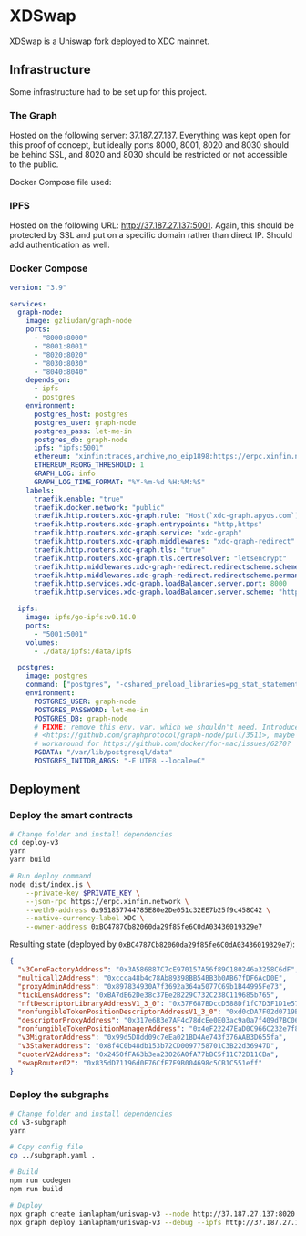 # XDSwap

XDSwap is a Uniswap fork deployed to XDC mainnet.

## Infrastructure

Some infrastructure had to be set up for this project.

### The Graph

Hosted on the following server: 37.187.27.137. Everything was kept open for this proof of concept, but ideally ports 8000, 8001, 8020 and 8030 should be behind SSL, and 8020 and 8030 should be restricted or not accessible to the public.

Docker Compose file used:

### IPFS

Hosted on the following URL: http://37.187.27.137:5001. Again, this should be protected by SSL and put on a specific domain rather than direct IP. Should add authentication as well.

### Docker Compose

```yaml
version: "3.9"

services:
  graph-node:
    image: gzliudan/graph-node
    ports:
      - "8000:8000"
      - "8001:8001"
      - "8020:8020"
      - "8030:8030"
      - "8040:8040"
    depends_on:
      - ipfs
      - postgres
    environment:
      postgres_host: postgres
      postgres_user: graph-node
      postgres_pass: let-me-in
      postgres_db: graph-node
      ipfs: "ipfs:5001"
      ethereum: "xinfin:traces,archive,no_eip1898:https://erpc.xinfin.network"
      ETHEREUM_REORG_THRESHOLD: 1
      GRAPH_LOG: info
      GRAPH_LOG_TIME_FORMAT: "%Y-%m-%d %H:%M:%S"
    labels:
      traefik.enable: "true"
      traefik.docker.network: "public"
      traefik.http.routers.xdc-graph.rule: "Host(`xdc-graph.apyos.com`)"
      traefik.http.routers.xdc-graph.entrypoints: "http,https"
      traefik.http.routers.xdc-graph.service: "xdc-graph"
      traefik.http.routers.xdc-graph.middlewares: "xdc-graph-redirect"
      traefik.http.routers.xdc-graph.tls: "true"
      traefik.http.routers.xdc-graph.tls.certresolver: "letsencrypt"
      traefik.http.middlewares.xdc-graph-redirect.redirectscheme.scheme: "https"
      traefik.http.middlewares.xdc-graph-redirect.redirectscheme.permanent: "true"
      traefik.http.services.xdc-graph.loadBalancer.server.port: 8000
      traefik.http.services.xdc-graph.loadBalancer.server.scheme: "http"

  ipfs:
    image: ipfs/go-ipfs:v0.10.0
    ports:
      - "5001:5001"
    volumes:
      - ./data/ipfs:/data/ipfs

  postgres:
    image: postgres
    command: ["postgres", "-cshared_preload_libraries=pg_stat_statements"]
    environment:
      POSTGRES_USER: graph-node
      POSTGRES_PASSWORD: let-me-in
      POSTGRES_DB: graph-node
      # FIXME: remove this env. var. which we shouldn't need. Introduced by
      # <https://github.com/graphprotocol/graph-node/pull/3511>, maybe as a
      # workaround for https://github.com/docker/for-mac/issues/6270?
      PGDATA: "/var/lib/postgresql/data"
      POSTGRES_INITDB_ARGS: "-E UTF8 --locale=C"
```

## Deployment

### Deploy the smart contracts

```bash
# Change folder and install dependencies
cd deploy-v3
yarn
yarn build

# Run deploy command
node dist/index.js \
    --private-key $PRIVATE_KEY \
    --json-rpc https://erpc.xinfin.network \
    --weth9-address 0x951857744785E80e2De051c32EE7b25f9c458C42 \
    --native-currency-label XDC \
    --owner-address 0xBC4787Cb82060da29f85fe6C0dA03436019329e7
```

Resulting state (deployed by `0xBC4787Cb82060da29f85fe6C0dA03436019329e7`):

```json
{
  "v3CoreFactoryAddress": "0x3A586887C7cE970157A56f89C180246a3258C6dF",
  "multicall2Address": "0xccca48b4c78Ab89398BB54BB3b0AB67fDF6AcD0E",
  "proxyAdminAddress": "0x897834930A7f3692a364a5077C69b1B44995Fe73",
  "tickLensAddress": "0xBA7dE62De38c37Ee2B229C732C238C119685b765",
  "nftDescriptorLibraryAddressV1_3_0": "0x37F687BDccD588Df1fC7D3F1D1e573F315ecC782",
  "nonfungibleTokenPositionDescriptorAddressV1_3_0": "0xd0cDA7F02d0719B9819098Db05ec3901a00A5083",
  "descriptorProxyAddress": "0x317e6B3e7AF4c78dcEe0E03ac9a0a7f409d7BC06",
  "nonfungibleTokenPositionManagerAddress": "0x4eF22247EaD0C966C232e7f8F45057A9540ad7F4",
  "v3MigratorAddress": "0x99d5D8dd09c7eEa021BD4Ae743f376AAB3D655fa",
  "v3StakerAddress": "0x8f4C0b48db153b72CD0097758701C3B22d36947D",
  "quoterV2Address": "0x2450fFA63b3ea23026A0fA77bBC5f11C72D11CBa",
  "swapRouter02": "0x835dD71196d0F76CfE7F9B004698c5CB1C551eff"
}
```

### Deploy the subgraphs

```bash
# Change folder and install dependencies
cd v3-subgraph
yarn

# Copy config file
cp ../subgraph.yaml .

# Build
npm run codegen
npm run build

# Deploy
npx graph create ianlapham/uniswap-v3 --node http://37.187.27.137:8020
npx graph deploy ianlapham/uniswap-v3 --debug --ipfs http://37.187.27.137:5001 --node http://37.187.27.137:8020
```

